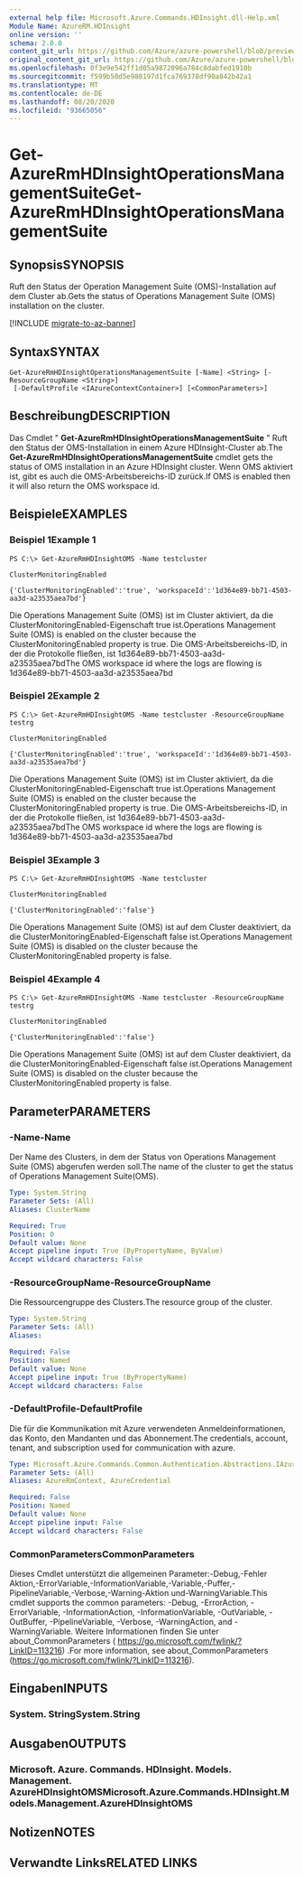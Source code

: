 ```yaml
---
external help file: Microsoft.Azure.Commands.HDInsight.dll-Help.xml
Module Name: AzureRM.HDInsight
online version: ''
schema: 2.0.0
content_git_url: https://github.com/Azure/azure-powershell/blob/preview/src/ResourceManager/HDInsight/Commands.HDInsight/help/Get-AzureRmHDInsightOperationsManagementSuite.md
original_content_git_url: https://github.com/Azure/azure-powershell/blob/preview/src/ResourceManager/HDInsight/Commands.HDInsight/help/Get-AzureRmHDInsightOperationsManagementSuite.md
ms.openlocfilehash: 0f3e9e542ff1d05a9872096a784c8dabfed1910b
ms.sourcegitcommit: f599b50d5e980197d1fca769378df90a842b42a1
ms.translationtype: MT
ms.contentlocale: de-DE
ms.lasthandoff: 08/20/2020
ms.locfileid: "93665056"
---
```

# <span data-ttu-id="09797-101">Get-AzureRmHDInsightOperationsManagementSuite</span><span class="sxs-lookup"><span data-stu-id="09797-101">Get-AzureRmHDInsightOperationsManagementSuite</span></span>

## <span data-ttu-id="09797-102">Synopsis</span><span class="sxs-lookup"><span data-stu-id="09797-102">SYNOPSIS</span></span>
<span data-ttu-id="09797-103">Ruft den Status der Operation Management Suite (OMS)-Installation auf dem Cluster ab.</span><span class="sxs-lookup"><span data-stu-id="09797-103">Gets the status of Operations Management Suite (OMS) installation on the cluster.</span></span>

[!INCLUDE [migrate-to-az-banner](../../includes/migrate-to-az-banner.md)]

## <span data-ttu-id="09797-104">Syntax</span><span class="sxs-lookup"><span data-stu-id="09797-104">SYNTAX</span></span>

```
Get-AzureRmHDInsightOperationsManagementSuite [-Name] <String> [-ResourceGroupName <String>]
 [-DefaultProfile <IAzureContextContainer>] [<CommonParameters>]
```

## <span data-ttu-id="09797-105">Beschreibung</span><span class="sxs-lookup"><span data-stu-id="09797-105">DESCRIPTION</span></span>
<span data-ttu-id="09797-106">Das Cmdlet " **Get-AzureRmHDInsightOperationsManagementSuite** " Ruft den Status der OMS-Installation in einem Azure HDInsight-Cluster ab.</span><span class="sxs-lookup"><span data-stu-id="09797-106">The **Get-AzureRmHDInsightOperationsManagementSuite** cmdlet gets the status of OMS installation in an Azure HDInsight cluster.</span></span> <span data-ttu-id="09797-107">Wenn OMS aktiviert ist, gibt es auch die OMS-Arbeitsbereichs-ID zurück.</span><span class="sxs-lookup"><span data-stu-id="09797-107">If OMS is enabled then it will also return the OMS workspace id.</span></span>

## <span data-ttu-id="09797-108">Beispiele</span><span class="sxs-lookup"><span data-stu-id="09797-108">EXAMPLES</span></span>

### <span data-ttu-id="09797-109">Beispiel 1</span><span class="sxs-lookup"><span data-stu-id="09797-109">Example 1</span></span>
```
PS C:\> Get-AzureRmHDInsightOMS -Name testcluster

ClusterMonitoringEnabled

{'ClusterMonitoringEnabled':'true', 'workspaceId':'1d364e89-bb71-4503-aa3d-a23535aea7bd'}
```

<span data-ttu-id="09797-110">Die Operations Management Suite (OMS) ist im Cluster aktiviert, da die ClusterMonitoringEnabled-Eigenschaft true ist.</span><span class="sxs-lookup"><span data-stu-id="09797-110">Operations Management Suite (OMS) is enabled on the cluster because the ClusterMonitoringEnabled property is true.</span></span> <span data-ttu-id="09797-111">Die OMS-Arbeitsbereichs-ID, in der die Protokolle fließen, ist 1d364e89-bb71-4503-aa3d-a23535aea7bd</span><span class="sxs-lookup"><span data-stu-id="09797-111">The OMS workspace id where the logs are flowing is 1d364e89-bb71-4503-aa3d-a23535aea7bd</span></span>

### <span data-ttu-id="09797-112">Beispiel 2</span><span class="sxs-lookup"><span data-stu-id="09797-112">Example 2</span></span>
```
PS C:\> Get-AzureRmHDInsightOMS -Name testcluster -ResourceGroupName testrg

ClusterMonitoringEnabled

{'ClusterMonitoringEnabled':'true', 'workspaceId':'1d364e89-bb71-4503-aa3d-a23535aea7bd'}
```

<span data-ttu-id="09797-113">Die Operations Management Suite (OMS) ist im Cluster aktiviert, da die ClusterMonitoringEnabled-Eigenschaft true ist.</span><span class="sxs-lookup"><span data-stu-id="09797-113">Operations Management Suite (OMS) is enabled on the cluster because the ClusterMonitoringEnabled property is true.</span></span> <span data-ttu-id="09797-114">Die OMS-Arbeitsbereichs-ID, in der die Protokolle fließen, ist 1d364e89-bb71-4503-aa3d-a23535aea7bd</span><span class="sxs-lookup"><span data-stu-id="09797-114">The OMS workspace id where the logs are flowing is 1d364e89-bb71-4503-aa3d-a23535aea7bd</span></span>

### <span data-ttu-id="09797-115">Beispiel 3</span><span class="sxs-lookup"><span data-stu-id="09797-115">Example 3</span></span>
```
PS C:\> Get-AzureRmHDInsightOMS -Name testcluster

ClusterMonitoringEnabled

{'ClusterMonitoringEnabled':'false'}
```

<span data-ttu-id="09797-116">Die Operations Management Suite (OMS) ist auf dem Cluster deaktiviert, da die ClusterMonitoringEnabled-Eigenschaft false ist.</span><span class="sxs-lookup"><span data-stu-id="09797-116">Operations Management Suite (OMS) is disabled on the cluster because the ClusterMonitoringEnabled property is false.</span></span>

### <span data-ttu-id="09797-117">Beispiel 4</span><span class="sxs-lookup"><span data-stu-id="09797-117">Example 4</span></span>
```
PS C:\> Get-AzureRmHDInsightOMS -Name testcluster -ResourceGroupName testrg

ClusterMonitoringEnabled

{'ClusterMonitoringEnabled':'false'}
```

<span data-ttu-id="09797-118">Die Operations Management Suite (OMS) ist auf dem Cluster deaktiviert, da die ClusterMonitoringEnabled-Eigenschaft false ist.</span><span class="sxs-lookup"><span data-stu-id="09797-118">Operations Management Suite (OMS) is disabled on the cluster because the ClusterMonitoringEnabled property is false.</span></span>

## <span data-ttu-id="09797-119">Parameter</span><span class="sxs-lookup"><span data-stu-id="09797-119">PARAMETERS</span></span>

### <span data-ttu-id="09797-120">-Name</span><span class="sxs-lookup"><span data-stu-id="09797-120">-Name</span></span>
<span data-ttu-id="09797-121">Der Name des Clusters, in dem der Status von Operations Management Suite (OMS) abgerufen werden soll.</span><span class="sxs-lookup"><span data-stu-id="09797-121">The name of the cluster to get the status of Operations Management Suite(OMS).</span></span>

```yaml
Type: System.String
Parameter Sets: (All)
Aliases: ClusterName

Required: True
Position: 0
Default value: None
Accept pipeline input: True (ByPropertyName, ByValue)
Accept wildcard characters: False
```

### <span data-ttu-id="09797-122">-ResourceGroupName</span><span class="sxs-lookup"><span data-stu-id="09797-122">-ResourceGroupName</span></span>
<span data-ttu-id="09797-123">Die Ressourcengruppe des Clusters.</span><span class="sxs-lookup"><span data-stu-id="09797-123">The resource group of the cluster.</span></span>

```yaml
Type: System.String
Parameter Sets: (All)
Aliases: 

Required: False
Position: Named
Default value: None
Accept pipeline input: True (ByPropertyName)
Accept wildcard characters: False
```

### <span data-ttu-id="09797-124">-DefaultProfile</span><span class="sxs-lookup"><span data-stu-id="09797-124">-DefaultProfile</span></span>
<span data-ttu-id="09797-125">Die für die Kommunikation mit Azure verwendeten Anmeldeinformationen, das Konto, den Mandanten und das Abonnement.</span><span class="sxs-lookup"><span data-stu-id="09797-125">The credentials, account, tenant, and subscription used for communication with azure.</span></span>

```yaml
Type: Microsoft.Azure.Commands.Common.Authentication.Abstractions.IAzureContextContainer
Parameter Sets: (All)
Aliases: AzureRmContext, AzureCredential

Required: False
Position: Named
Default value: None
Accept pipeline input: False
Accept wildcard characters: False
```

### <span data-ttu-id="09797-126">CommonParameters</span><span class="sxs-lookup"><span data-stu-id="09797-126">CommonParameters</span></span>
<span data-ttu-id="09797-127">Dieses Cmdlet unterstützt die allgemeinen Parameter:-Debug,-Fehler Aktion,-ErrorVariable,-InformationVariable,-Variable,-Puffer,-PipelineVariable,-Verbose,-Warning-Aktion und-WarningVariable.</span><span class="sxs-lookup"><span data-stu-id="09797-127">This cmdlet supports the common parameters: -Debug, -ErrorAction, -ErrorVariable, -InformationAction, -InformationVariable, -OutVariable, -OutBuffer, -PipelineVariable, -Verbose, -WarningAction, and -WarningVariable.</span></span> <span data-ttu-id="09797-128">Weitere Informationen finden Sie unter about_CommonParameters ( https://go.microsoft.com/fwlink/?LinkID=113216) .</span><span class="sxs-lookup"><span data-stu-id="09797-128">For more information, see about_CommonParameters (https://go.microsoft.com/fwlink/?LinkID=113216).</span></span>

## <span data-ttu-id="09797-129">Eingaben</span><span class="sxs-lookup"><span data-stu-id="09797-129">INPUTS</span></span>

### <span data-ttu-id="09797-130">System. String</span><span class="sxs-lookup"><span data-stu-id="09797-130">System.String</span></span>

## <span data-ttu-id="09797-131">Ausgaben</span><span class="sxs-lookup"><span data-stu-id="09797-131">OUTPUTS</span></span>

### <span data-ttu-id="09797-132">Microsoft. Azure. Commands. HDInsight. Models. Management. AzureHDInsightOMS</span><span class="sxs-lookup"><span data-stu-id="09797-132">Microsoft.Azure.Commands.HDInsight.Models.Management.AzureHDInsightOMS</span></span>

## <span data-ttu-id="09797-133">Notizen</span><span class="sxs-lookup"><span data-stu-id="09797-133">NOTES</span></span>

## <span data-ttu-id="09797-134">Verwandte Links</span><span class="sxs-lookup"><span data-stu-id="09797-134">RELATED LINKS</span></span>

